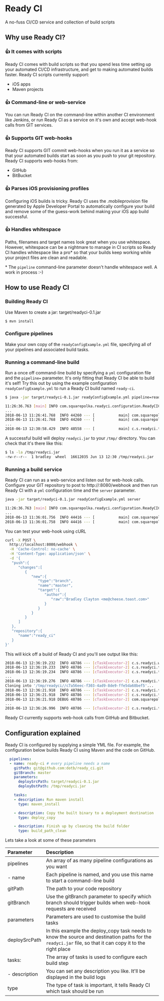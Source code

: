 # Ready CI
A no-fuss CI/CD service and collection of build scripts

## Why use Ready CI?

### :+1: It comes with scripts
Ready CI comes with build scripts so that you spend less time setting up your automated CI/CD infrastructure, and get to making automated builds faster. Ready CI scripts currently support:
* iOS apps
* Maven projects


### :+1: Command-line or web-service
You can run Ready CI on the command-line within another CI environment like Jenkins, or run Ready CI as a service on it's own and accept web-hook calls from GIT services.

### :+1: Supports GIT web-hooks
Ready CI supports GIT commit web-hooks when you run it as a service so that your automated builds start as soon as you push to your git repository. Ready CI supports web-hooks from:
* GitHub
* BitBucket

### :+1: Parses iOS provisioning profiles
Configuring iOS builds is tricky. Ready CI uses the .mobileprovision file generated by Apple Developer Portal to automatically configure your build and remove some of the guess-work behind making your iOS app build successful.

### :+1: Handles whitespace
Paths, filenames and target names look great when you use whitespace. However, whitespace can be a nightmare to manage in CI scripts so Ready CI handles whitespace like a pro* so that your builds keep working while your project files are clean and readable.

\* The `pipeline` command-line parameter doesn't handle whitespace well. A work in process :-)

## How to use Ready CI
### Building Ready CI
Use Maven to create a jar: target/readyci-0.1.jar
```bash
$ mvn install
```

### Configure pipelines
Make your own copy of the `readyConfigExample.yml` file, specifying all of your pipelines and associated build tasks.

### Running a command-line build
Run a once off command-line build by specifying a `yml` configuration file and the `pipeline=` parameter. It's only fitting that Ready CI be able to build it's self! Try this out by using the example configuration `readyConfigExample.yml` to run a Ready CI build named `ready-ci`. 
```bash
$ java -jar target/readyci-0.1.jar readyConfigExample.yml pipeline=ready-ci

11:26:36.763 [main] INFO com.squarepolka.readyci.configuration.ReadyCIConfiguration - Loaded configuration readyConfigExample.yml with 2 pipelines
...
2018-06-13 11:26:41.768  INFO 44260 --- [           main] com.squarepolka.readyci.ReadyCI          : Ready CI is in command-line mode
2018-06-13 11:26:41.768  INFO 44260 --- [           main] com.squarepolka.readyci.ReadyCI          : Building pipline ready-ci
...
2018-06-13 12:30:58.429  INFO 48558 --- [           main] c.s.readyci.taskrunner.TaskRunner        : FINISHED BUILD 74e404d8-6bae-41fa-8aa1-4d786c797c58 
```

A successful build will deploy `readyci.jar` to your `/tmp/` directory. You can check that it's there like this:
```bash
$ ls -la /tmp/readyci.jar 
-rw-r--r--  1 bradley  wheel  16612035 Jun 13 12:30 /tmp/readyci.jar
```


### Running a build service
Ready CI can run as a web-service and listen out for web-hook calls. Configure your GIT repository to post to http://<your address>:8080/webhook and then run Ready CI with a `yml` configuration time and the `server` parameter.
```bash
java -jar target/readyci-0.1.jar readyConfigExample.yml server

11:26:36.763 [main] INFO com.squarepolka.readyci.configuration.ReadyCIConfiguration - Loaded configuration readyConfigExample.yml with 2 pipelines
...
2018-06-13 11:36:01.756  INFO 44416 --- [           main] com.squarepolka.readyci.ReadyCI          : Ready CI is in server mode
2018-06-13 11:36:01.758  INFO 44416 --- [           main] com.squarepolka.readyci.ReadyCI          : Started ReadyCI in 3.655 seconds (JVM running for 4.612)
```

You can test your web-hook using cURL
```bash
curl -X POST \
  http://localhost:8080/webhook \
  -H 'Cache-Control: no-cache' \
  -H 'Content-Type: application/json' \
  -d '{
   "push":{
      "changes":[
         {
            "new":{
               "type":"branch",
               "name":"master",
               "target":{
                  "author":{
                     "raw":"Bradley Clayton <me@cheese.toast.com>"
                  }
               }
            }
         }
      ]
   },
   "repository":{
      "name":"ready_ci"
   }
}'
```

This will kick off a build of Ready CI and you'll see output like this:
```bash
2018-06-13 12:36:19.232  INFO 48786 --- [cTaskExecutor-2] c.s.readyci.webhook.WebHookPresenter     : Webhook proceeding with build for pipline ready-ci
2018-06-13 12:36:19.233  INFO 48786 --- [cTaskExecutor-2] c.s.readyci.taskrunner.TaskRunner        : RUNNING BUILD c7a56eec-f303-4ad9-8de9-ffe5da68bef5 
2018-06-13 12:36:19.234  INFO 48786 --- [cTaskExecutor-2] c.s.readyci.taskrunner.TaskRunner        : STARTING TASK build_path_clean | Finish up by cleaning the build folder
...
2018-06-13 12:36:19.276  INFO 48786 --- [cTaskExecutor-2] c.s.readyci.taskrunner.TaskRunner        : STARTING TASK checkout_git |  
Cloning into '/tmp/readyci//c7a56eec-f303-4ad9-8de9-ffe5da68bef5'...
2018-06-13 12:36:21.918  INFO 48786 --- [cTaskExecutor-2] c.s.readyci.taskrunner.TaskRunner        : COMPLETED TASK checkout_git
2018-06-13 12:36:21.918  INFO 48786 --- [cTaskExecutor-2] c.s.readyci.taskrunner.TaskRunner        : STARTING TASK maven_install | Run maven install
2018-06-13 12:36:21.918 DEBUG 48786 --- [cTaskExecutor-2] com.squarepolka.readyci.tasks.Task       : Executing command: mvn install 
...
2018-06-13 12:36:26.996  INFO 48786 --- [cTaskExecutor-2] c.s.readyci.taskrunner.TaskRunner        : FINISHED BUILD c7a56eec-f303-4ad9-8de9-ffe5da68bef5 
```
Ready CI currently supports web-hook calls from GitHub and Bitbucket.

## Configuration explained
Ready CI is configured by supplying a simple YML file. For example, the configuration below builds Ready CI using Maven and the code on GitHub.
```yml
  pipelines:
  - name: ready-ci # every pipeline needs a name 
    gitPath: git@github.com:dotb/ready_ci.git
    gitBranch: master
    parameters:
      deploySrcPath: target/readyci-0.1.jar
      deployDstPath: /tmp/readyci.jar

    tasks:
    - description: Run maven install
      type: maven_install

    - description: Copy the built binary to a deployment destination
      type: deploy_copy

    - description: Finish up by cleaning the build folder
      type: build_path_clean
```
Lets take a look at some of these parameters 

|Parameter|Description|
|:--------|:-------------|
| pipelines         | An array of as many pipeline configurations as you want |
| - name            | Each pipeline is named, and you use this name to start a command-line build |
|   gitPath         | The path to your code repository |
|   gitBranch       | Use the gitBranch parameter to specify which branch should trigger builds when web-hook requests are received | 
|   parameters      | Parameters are used to customise the build tasks |
|     deploySrcPath | In this example the deploy_copy task needs to know the source and destination paths for the `readyci.jar` file, so that it can copy it to the right place |
|   tasks:          | The array of tasks is used to configure each build step |
|   - description   | You can set any description you like. It'll be displayed in the build logs |
|     type          | The type of task is important, it tells Ready CI which task should be run |

 